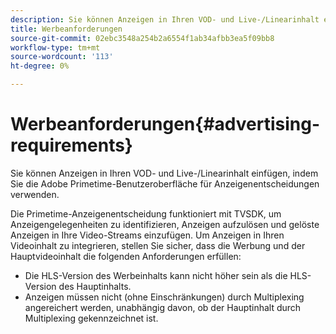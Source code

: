 ```yaml
---
description: Sie können Anzeigen in Ihren VOD- und Live-/Linearinhalt einfügen, indem Sie die Adobe Primetime-Benutzeroberfläche für Anzeigenentscheidungen verwenden.
title: Werbeanforderungen
source-git-commit: 02ebc3548a254b2a6554f1ab34afbb3ea5f09bb8
workflow-type: tm+mt
source-wordcount: '113'
ht-degree: 0%

---
```


# Werbeanforderungen{#advertising-requirements}

Sie können Anzeigen in Ihren VOD- und Live-/Linearinhalt einfügen, indem Sie die Adobe Primetime-Benutzeroberfläche für Anzeigenentscheidungen verwenden.

<!--<a id="section_4889E0ED7A4241D98E61AD6C846B84B6"></a>-->

Die Primetime-Anzeigenentscheidung funktioniert mit TVSDK, um Anzeigengelegenheiten zu identifizieren, Anzeigen aufzulösen und gelöste Anzeigen in Ihre Video-Streams einzufügen.
Um Anzeigen in Ihren Videoinhalt zu integrieren, stellen Sie sicher, dass die Werbung und der Hauptvideoinhalt die folgenden Anforderungen erfüllen:

* Die HLS-Version des Werbeinhalts kann nicht höher sein als die HLS-Version des Hauptinhalts.
* Anzeigen müssen nicht (ohne Einschränkungen) durch Multiplexing angereichert werden, unabhängig davon, ob der Hauptinhalt durch Multiplexing gekennzeichnet ist.
